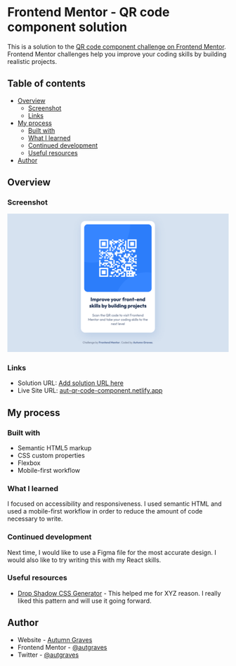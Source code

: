 # Frontend Mentor - QR code component solution

This is a solution to the [QR code component challenge on Frontend Mentor](https://www.frontendmentor.io/challenges/qr-code-component-iux_sIO_H). Frontend Mentor challenges help you improve your coding skills by building realistic projects.

## Table of contents

- [Overview](#overview)
  - [Screenshot](#screenshot)
  - [Links](#links)
- [My process](#my-process)
  - [Built with](#built-with)
  - [What I learned](#what-i-learned)
  - [Continued development](#continued-development)
  - [Useful resources](#useful-resources)
- [Author](#author)

## Overview

### Screenshot

![](./images/Screenshot%202024-02-04%20at%2021-15-19%20Frontend%20Mentor%20QR%20code%20component.png)

### Links

- Solution URL: [Add solution URL here](https://your-solution-url.com)
- Live Site URL: [aut-qr-code-component.netlify.app](https://aut-qr-code-component.netlify.app/)

## My process

### Built with

- Semantic HTML5 markup
- CSS custom properties
- Flexbox
- Mobile-first workflow

### What I learned

I focused on accessibility and responsiveness. I used semantic HTML and used a mobile-first workflow in order to reduce the amount of code necessary to write.

### Continued development

Next time, I would like to use a Figma file for the most accurate design. I would also like to try writing this with my React skills.

### Useful resources

- [Drop Shadow CSS Generator](https://webcode.tools/css-generator/drop-shadow) - This helped me for XYZ reason. I really liked this pattern and will use it going forward.

## Author

- Website - [Autumn Graves](https://github.com/autgraves)
- Frontend Mentor - [@autgraves](https://www.frontendmentor.io/profile/autgraves)
- Twitter - [@autgraves](https://www.twitter.com/autgraves)
